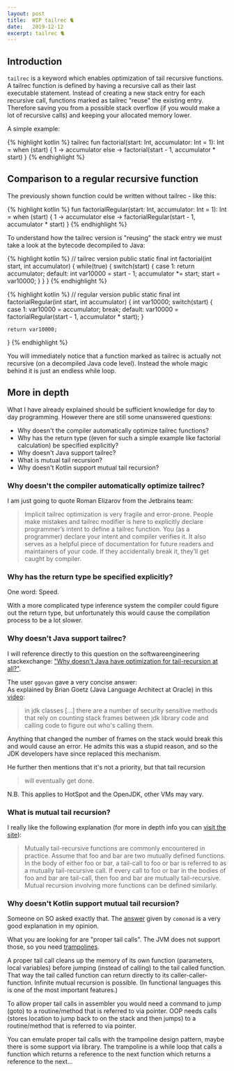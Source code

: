 ```yaml
---
layout: post
title:  WIP tailrec 🐈
date:   2019-12-12
excerpt: tailrec 🐈
---
```

## Introduction
`tailrec` is a keyword which enables optimization of tail recursive functions. A tailrec function is defined by having a recursive call as their last executable statement. Instead of creating a new stack entry for each recursive call, functions marked as tailrec "reuse" the existing entry. Therefore saving you from a possible stack overflow (if you would make a lot of recursive calls) and keeping your allocated memory lower. 

 A simple example:

{% highlight kotlin %}
tailrec fun factorial(start: Int, accumulator: Int = 1): Int = when (start) {
    1 -> accumulator
    else -> factorial(start - 1, accumulator * start)
}
{% endhighlight %}

## Comparison to a regular recursive function
The previously shown function could be written without tailrec - like this:

{% highlight kotlin %}
fun factorialRegular(start: Int, accumulator: Int = 1): Int = when (start) {
    1 -> accumulator
    else -> factorialRegular(start - 1, accumulator * start)
}
{% endhighlight %}

To understand how the tailrec version is "reusing" the stack entry we must take a look at the bytecode decompiled to Java:

{% highlight kotlin %}
// tailrec version
public static final int factorial(int start, int accumulator) {
    while(true) {
        switch(start) {
        case 1:
        return accumulator;
        default:
        int var10000 = start - 1;
        accumulator *= start;
        start = var10000;
        }
    }
}
{% endhighlight %}

{% highlight kotlin %}
// regular version
public static final int factorialRegular(int start, int accumulator) {
    int var10000;
    switch(start) {
    case 1:
        var10000 = accumulator;
        break;
    default:
        var10000 = factorialRegular(start - 1, accumulator * start);
    }

    return var10000;
}
{% endhighlight %}

You will immediately notice that a function marked as tailrec is actually not recursive (on a decompiled Java code level).
Instead the whole magic behind it is just an endless while loop.

## More in depth
What I have already explained should be sufficient knowledge for day to day programming. However there are still some unanswered questions:
- Why doesn't the compiler automatically optimize tailrec functions?
- Why has the return type ((even for such a simple example like factorial calculation) be specified explicitly?
- Why doesn't Java support tailrec?
- What is mutual tail recursion?
- Why doesn't Kotlin support mutual tail recursion?

### Why doesn't the compiler automatically optimize tailrec?
I am just going to quote Roman Elizarov from the Jetbrains team:
> Implicit tailrec optimization is very fragile and error-prone. People make mistakes and tailrec modifier is here to explicitly declare programmer’s intent to define a tailrec function. You (as a programmer) declare your intent and compiler verifies it. It also serves as a helpful piece of documentation for future readers and maintainers of your code. If they accidentally break it, they’ll get caught by compiler.

### Why has the return type be specified explicitly?
One word: Speed. 

With a more complicated type inference system the compiler could figure out the return type, but unfortunately this would cause the compilation process
to be a lot slower.

### Why doesn't Java support tailrec?
I will reference directly to this question on the softwareengineering stackexchange: ["Why doesn't Java have optimization for tail-recursion at all?"](https://softwareengineering.stackexchange.com/questions/272061/why-doesnt-java-have-optimization-for-tail-recursion-at-all).

The user `ggovan` gave a very concise answer:  
As explained by Brian Goetz (Java Language Architect at Oracle) in this [video](https://www.youtube.com/watch?v=2y5Pv4yN0b0&t=1h02m18s):

> in jdk classes [...] there are a number of security sensitive methods that rely on counting stack frames between jdk library code and calling code to figure out who's calling them.

Anything that changed the number of frames on the stack would break this and would cause an error.  He admits this was a stupid reason, and so the JDK developers have since replaced this mechanism.

He further then mentions that it's not a priority, but that tail recursion

> will eventually get done.

N.B. This applies to HotSpot and the OpenJDK, other VMs may vary.

### What is mutual tail recursion?
I really like the following explanation (for more in depth info you can [visit the site](https://www.cs.bu.edu/~hwxi/ATS/DOCUMENT/TUTORIALATS/HTML/c244.html)):
> Mutually tail-recursive functions are commonly encountered in practice. Assume that foo and bar are two mutually defined functions. In the body of either foo or bar, a tail-call to foo or bar is referred to as a mutually tail-recursive call. If every call to foo or bar in the bodies of foo and bar are tail-call, then foo and bar are mutually tail-recursive. Mutual recursion involving more functions can be defined similarly.

### Why doesn't Kotlin support mutual tail recursion?
Someone on SO asked exactly that. The [answer](https://stackoverflow.com/a/44626117/8011713) given by `comonad` is a very good explanation in my opinion.

What you are looking for are "proper tail calls". The JVM does not support those, so you need [trampolines](https://en.wikipedia.org/wiki/Tail_call#Through_trampolining).

A proper tail call cleans up the memory of its own function (parameters, local variables) before jumping (instead of calling) to the tail called function. That way the tail called function can return directly to its caller-caller-function. Infinite mutual recursion is possible. (In functional languages this is one of the most important features.)

To allow proper tail calls in assembler you would need a command to jump (goto) to a routine/method that is referred to via pointer. OOP needs calls (stores location to jump back to on the stack and then jumps) to a routine/method that is referred to via pointer.

You can emulate proper tail calls with the trampoline design pattern, maybe there is some support via library.
The trampoline is a while loop that calls a function which returns a reference to the next function which returns a reference to the next...